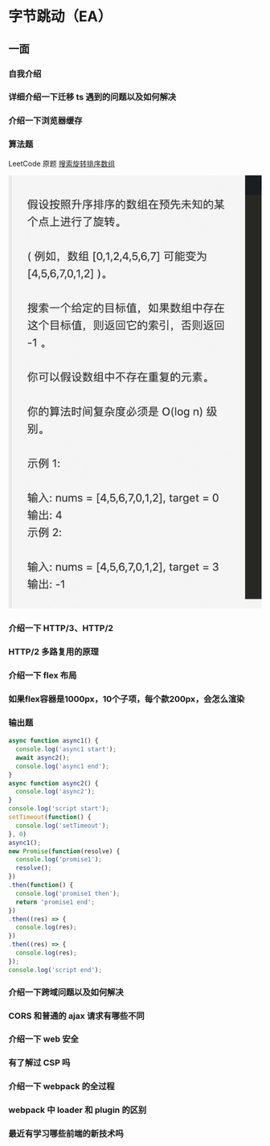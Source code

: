 # 字节跳动（EA）

## 一面

### 自我介绍

### 详细介绍一下迁移 ts 遇到的问题以及如何解决

### 介绍一下浏览器缓存

### 算法题

LeetCode 原题 [搜索旋转排序数组](https://leetcode-cn.com/problems/search-in-rotated-sorted-array/)

![](https://raw.githubusercontent.com/LaamGinghong/pics/master/img/20201020220240.png)

### 介绍一下 HTTP/3、HTTP/2

### HTTP/2 多路复用的原理

### 介绍一下 flex 布局

### 如果flex容器是1000px，10个子项，每个款200px，会怎么渲染

### 输出题

```js
async function async1() {
  console.log('async1 start');
  await async2();
  console.log('async1 end');
}
async function async2() {
  console.log('async2');
}
console.log('script start');
setTimeout(function() {
  console.log('setTimeout');
}, 0)
async1();
new Promise(function(resolve) {
  console.log('promise1');
  resolve();
})
.then(function() {
  console.log('promise1 then');
  return 'promise1 end';
})
.then((res) => {
  console.log(res);
})
.then((res) => {
  console.log(res);
});
console.log('script end');
```

### 介绍一下跨域问题以及如何解决

### CORS 和普通的 ajax 请求有哪些不同

### 介绍一下 web 安全

### 有了解过 CSP 吗

### 介绍一下 webpack 的全过程

### webpack 中 loader 和 plugin 的区别

### 最近有学习哪些前端的新技术吗





